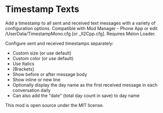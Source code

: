 # Timestamp Texts
Add a timestamp to all sent and received text messages with a variety of configuration options. Compatible with Mod Manager - Phone App or edit /UserData/TimestampMono.cfg [or _Il2Cpp.cfg]. Requires Melon Loader.

Configure sent and received timestamps separately:
* Custom size (or use default)
* Custom color (or use default)
* Use Italics
* [Brackets]
* Show before or after message body
* Show inline or new line
* Optionally display the day name as the first received message in each conversation daily
* Can also add the "date" (total day count in save) to day name

This mod is open source under the MIT license.
